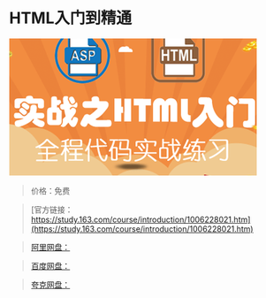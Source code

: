 # HTML入门到精通

![img](../../../assets/study163/free/b65ea629-40a9-4424-b73b-6e3c352de97f.png)

> 价格：免费

> [官方链接：https://study.163.com/course/introduction/1006228021.htm](https://study.163.com/course/introduction/1006228021.htm)

> [阿里网盘：]()

> [百度网盘：]()

> [夸克网盘：]()
